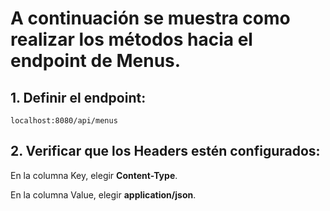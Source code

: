 # A continuación se muestra como realizar los métodos hacia el endpoint de Menus.

## 1. Definir el endpoint:
```
localhost:8080/api/menus
```

## 2. Verificar que los Headers estén configurados:

En la columna Key, elegir **Content-Type**.

En la columna Value, elegir **application/json**.
